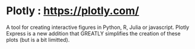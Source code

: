 # Plotly : https://plotly.com/

A tool for creating interactive figures in Python, R, Julia or javascript.  Plotly Express is a new addition that GREATLY simplifies the creation of these plots (but is a bit limitted). 
